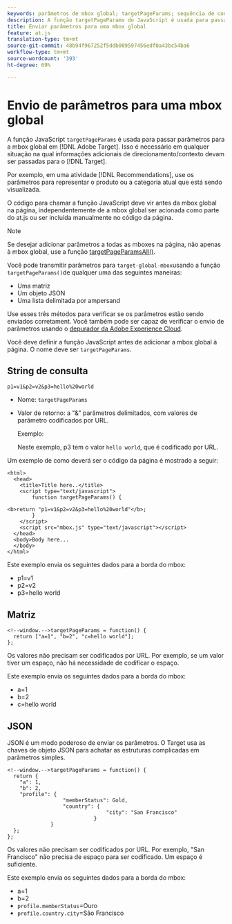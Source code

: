 ```yaml
---
keywords: parâmetros de mbox global; targetPageParams; sequência de consulta; matriz; json; dtm; dynamic tag management
description: A função targetPageParams do JavaScript é usada para passar parâmetros para o mbox global. Isso é necessário em qualquer cenário em que informações adicionais de direcionamento/contexto devam ser passadas para o Adobe Target.
title: Enviar parâmetros para uma mbox global
feature: at.js
translation-type: tm+mt
source-git-commit: 48b94f967252f5ddb009597456edf0a43bc54ba6
workflow-type: tm+mt
source-wordcount: '393'
ht-degree: 69%

---
```



# Envio de parâmetros para uma mbox global

A função JavaScript `targetPageParams` é usada para passar parâmetros para a mbox global em [!DNL Adobe Target]. Isso é necessário em qualquer situação na qual informações adicionais de direcionamento/contexto devam ser passadas para o [!DNL Target].

Por exemplo, em uma atividade [!DNL Recommendations], use os parâmetros para representar o produto ou a categoria atual que está sendo visualizada.

O código para chamar a função JavaScript deve vir antes da mbox global na página, independentemente de a mbox global ser acionada como parte do at.js ou ser incluída manualmente no código da página.

>[!NOTE]
>
>Se desejar adicionar parâmetros a todas as mboxes na página, não apenas à mbox global, use a função [targetPageParamsAll()](/help/c-implementing-target/c-implementing-target-for-client-side-web/targetpageparamsall.md).

Você pode transmitir parâmetros para `target-global-mbox`usando a função `targetPageParams()`de qualquer uma das seguintes maneiras:

* Uma matriz
* Um objeto JSON
* Uma lista delimitada por ampersand

Use esses três métodos para verificar se os parâmetros estão sendo enviados corretament. Você também pode ser capaz de verificar o envio de parâmetros usando o [depurador da Adobe Experience Cloud](https://experienceleague.adobe.com/docs/debugger/using/experience-cloud-debugger.html).

Você deve definir a função JavaScript antes de adicionar a mbox global à página. O nome deve ser `targetPageParams`.

## String de consulta

```
p1=v1&p2=v2&p3=hello%20world
```

* Nome: `targetPageParams`
* Valor de retorno: a &quot;&amp;&quot; parâmetros delimitados, com valores de parâmetro codificados por URL.

   Exemplo:

   Neste exemplo, p3 tem o valor `hello world`, que é codificado por URL.

Um exemplo de como deverá ser o código da página é mostrado a seguir:

```
<html> 
  <head> 
    <title>Title here..</title> 
    <script type="text/javascript"> 
        function targetPageParams() { 
           
<b>return "p1=v1&p2=v2&p3=hello%20world"</b>; 
        } 
    </script> 
    <script src="mbox.js" type="text/javascript"></script> 
  </head> 
  <body>Body here... 
  </body> 
</html>
```

Este exemplo envia os seguintes dados para a borda do mbox:

* p1=v1
* p2=v2
* p3=hello world

## Matriz

```
<!--window.-->targetPageParams = function() { 
  return ["a=1", "b=2", "c=hello world"]; 
}; 
```

Os valores não precisam ser codificados por URL. Por exemplo, se um valor tiver um espaço, não há necessidade de codificar o espaço.

Este exemplo envia os seguintes dados para a borda do mbox:

* a=1
* b=2
* c=hello world

## JSON

JSON é um modo poderoso de enviar os parâmetros. O Target usa as chaves de objeto JSON para achatar as estruturas complicadas em parâmetros simples.

```
<!--window.-->targetPageParams = function() { 
  return { 
    "a": 1, 
    "b": 2, 
    "profile": { 
                  "memberStatus": Gold, 
                  "country": { 
                                "city": "San Francisco" 
                            } 
              } 
  }; 
}; 
```

Os valores não precisam ser codificados por URL. Por exemplo, &quot;San Francisco&quot; não precisa de espaço para ser codificado. Um espaço é suficiente.

Este exemplo envia os seguintes dados para a borda do mbox:

* a=1
* b=2
* `profile.memberStatus`=Ouro
* `profile.country.city`=São Francisco
